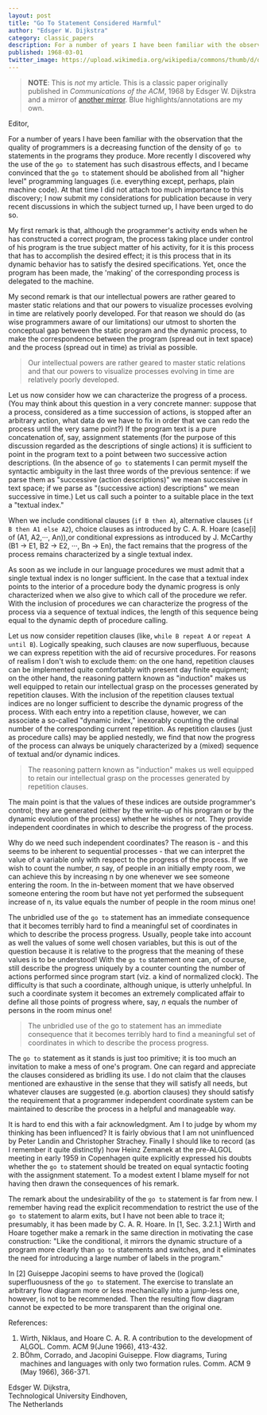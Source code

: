 ```yaml
---
layout: post
title: "Go To Statement Considered Harmful"
author: "Edsger W. Dijkstra"
category: classic_papers
description: For a number of years I have been familiar with the observation that the quality of programmers is a decreasing function of the density of `go to` statements in the programs they produce. More recently I discovered why the use of the `go to` statement has such disastrous effects, and I became convinced that the `go to` statement should be abolished from all "higher level" programming languages (i.e. everything except, perhaps, plain machine code). At that time I did not attach too much importance to this discovery; I now submit my considerations for publication because in very recent discussions in which the subject turned up, I have been urged to do so.
published: 1968-03-01
twitter_image: https://upload.wikimedia.org/wikipedia/commons/thumb/d/d9/Edsger_Wybe_Dijkstra.jpg/220px-Edsger_Wybe_Dijkstra.jpg
---
```


> **NOTE**: This is *not* my article. This is a classic paper originally published in *Communications of the ACM*, 1968 by Edsger W. Dijkstra  and a mirror of [another mirror](https://citeseerx.ist.psu.edu/viewdoc/download?doi=10.1.1.92.4846&rep=rep1&type=pdf). Blue highlights/annotations are my own.

Editor,

For a number of years I have been familiar with the observation that the quality of programmers is a decreasing function of the density of `go to` statements in the programs they produce. More recently I discovered why the use of the `go to` statement has such disastrous effects, and I became convinced that the `go to` statement should be abolished from all "higher level" programming languages (i.e. everything except, perhaps, plain machine code). At that time I did not attach too much importance to this discovery; I now submit my considerations for publication because in very recent discussions in which the subject turned up, I have been urged to do so.

My first remark is that, although the programmer's activity ends when he has constructed a correct program, the process taking place under control of his program is the true subject matter of his activity, for it is this process that has to accomplish the desired effect; it is this process that in its dynamic behavior has to satisfy the desired specifications. Yet, once the program has been made, the 'making' of the corresponding process is delegated to the machine.

My second remark is that our intellectual powers are rather geared to master static relations and that our powers to visualize processes evolving in time are relatively poorly developed. For that reason we should do (as wise programmers aware of our limitations) our utmost to shorten the conceptual gap between the static program and the dynamic process, to make the correspondence between the program (spread out in text space) and the process (spread out in time) as trivial as possible.

> Our intellectual powers are rather geared to master static relations and that our powers to visualize processes evolving in time are relatively poorly developed.

Let us now consider how we can characterize the progress of a process. (You may think about this question in a very concrete manner: suppose that a process, considered as a time succession of actions, is stopped after an arbitrary action, what data do we have to fix in order that we can redo the process until the very same point?) If the program text is a pure concatenation of, say, assignment statements (for the purpose of this discussion regarded as the descriptions of single actions) it is sufficient to point in the program text to a point between two successive action descriptions. (In the absence of `go to` statements I can permit myself the syntactic ambiguity in the last three words of the previous sentence: if we parse them as "successive (action descriptions)" we mean successive in text space; if we parse as "(successive action) descriptions" we mean successive in time.) Let us call such a pointer to a suitable place in the text a "textual index."

When we include conditional clauses (`if B then A`), alternative clauses (`if B then A1 else A2`), choice clauses as introduced by C. A. R. Hoare (case[i] of (A1, A2,···, An)),or conditional expressions as introduced by J. McCarthy (B1 -> E1, B2 -> E2, ···, Bn -> En), the fact remains that the progress of the process remains characterized by a single textual index. 

As soon as we include in our language procedures we must admit that a single textual index is no longer sufficient. In the case that a textual index points to the interior of a procedure body the dynamic progress is only characterized when we also give to which call of the procedure we refer. With the inclusion of procedures we can characterize the progress of the process via a sequence of textual indices, the length of this sequence being equal to the dynamic depth of procedure calling.

Let us now consider repetition clauses (like, `while B repeat A` or `repeat A until B`). Logically speaking, such clauses are now superfluous, because we can express repetition with the aid of recursive procedures. For reasons of realism I don't wish to exclude them: on the one hand, repetition clauses can be implemented quite comfortably with present day finite equipment; on the other hand, the reasoning pattern known as "induction" makes us well equipped to retain our intellectual grasp on the processes generated by repetition clauses. With the inclusion of the repetition clauses textual indices are no longer sufficient to describe the dynamic progress of the process. With each entry into a repetition clause, however, we can associate a so-called "dynamic index," inexorably counting the ordinal number of the corresponding current repetition. As repetition clauses (just as procedure calls) may be applied nestedly, we find that now the progress of the process can always be uniquely characterized by a (mixed) sequence of textual and/or dynamic indices.

> The reasoning pattern known as "induction" makes us well equipped to retain our intellectual grasp on the processes generated by repetition clauses.

The main point is that the values of these indices are outside programmer's control; they are generated (either by the write-up of his program or by the dynamic evolution of the process) whether he wishes or not. They provide independent coordinates in which to describe the progress of the process.

Why do we need such independent coordinates? The reason is - and this seems to be inherent to sequential processes - that we can interpret the value of a variable only with respect to the progress of the process. If we wish to count the number, *n* say, of people in an initially empty room, we can achieve this by increasing n by one whenever we see someone entering the room. In the in-between moment that we have observed someone entering the room but have not yet performed the subsequent increase of n, its value equals the number of people in the room minus one!

The unbridled use of the `go to` statement has an immediate consequence that it becomes terribly hard to find a meaningful set of coordinates in which to describe the process progress. Usually, people take into account as well the values of some well chosen variables, but this is out of the question because it is relative to the progress that the meaning of these values is to be understood! With the `go to` statement one can, of course, still describe the progress uniquely by a counter counting the number of actions performed since program start (viz. a kind of normalized clock). The difficulty is that such a coordinate, although unique, is utterly unhelpful. In such a coordinate system it becomes an extremely complicated affair to define all those points of progress where, say, *n* equals the number of persons in the room minus one! 

> The unbridled use of the go to statement has an immediate consequence that it becomes terribly hard to find a meaningful set of coordinates in which to describe the process progress.

The `go to` statement as it stands is just too primitive; it is too much an invitation to make a mess of one's program. One can regard and appreciate the clauses considered as bridling its use. I do not claim that the clauses mentioned are exhaustive in the sense that they will satisfy all needs, but whatever clauses are suggested (e.g. abortion clauses) they should satisfy the requirement that a programmer independent coordinate system can be maintained to describe the process in a helpful and manageable way.

It is hard to end this with a fair acknowledgment. Am I to judge by whom my thinking has been influenced? It is fairly obvious that I am not uninfluenced by Peter Landin and Christopher Strachey. Finally I should like to record (as I remember it quite distinctly) how Heinz Zemanek at the pre-ALGOL meeting in early 1959 in Copenhagen quite explicitly expressed his doubts whether the `go to` statement should be treated on equal syntactic footing with the assignment statement. To a modest extent I blame myself for not having then drawn the consequences of his remark.

The remark about the undesirability of the `go to` statement is far from new. I remember having read the explicit recommendation to restrict the use of the `go to` statement to alarm exits, but I have not been able to trace it; presumably, it has been made by C. A. R. Hoare. In [1, Sec. 3.2.1.] Wirth and Hoare together make a remark in the same direction in motivating the case construction: "Like the conditional, it mirrors the dynamic structure of a program more clearly than `go to` statements and switches, and it eliminates the need for introducing a large number of labels in the program."

In [2] Guiseppe Jacopini seems to have proved the (logical) superfluousness of the `go to` statement. The exercise to translate an arbitrary flow diagram more or less mechanically into a jump-less one, however, is not to be recommended. Then the resulting flow diagram cannot be expected to be more transparent than the original one.

References:

1. Wirth, Niklaus, and Hoare C. A. R. A contribution to the development of ALGOL. Comm. ACM 9(June 1966), 413-432.
2. BÖhm, Corrado, and Jacopini Guiseppe. Flow diagrams, Turing machines and languages with only two formation rules. Comm. ACM 9 (May 1966), 366-371.

Edsger W. Dijkstra,<br/>Technological University Eindhoven,<br/>The Netherlands
